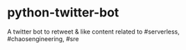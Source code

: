 # python-twitter-bot
A twitter bot to retweet &amp; like content related to #serverless, #chaosengineering, #sre
